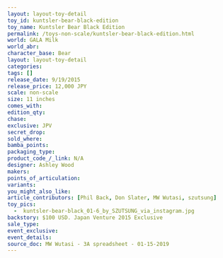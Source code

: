 ```yaml
---
layout: layout-toy-detail 
toy_id: kuntsler-bear-black-edition
toy_name: Kuntsler Bear Black Edition
permalink: /toys-non-scale/kuntsler-bear-black-edition.html
world: GALA Milk
world_abr: 
character_base: Bear
layout: layout-toy-detail
categories: 
tags: []
release_date: 9/19/2015
release_price: 12,000 JPY
scale: non-scale
size: 11 inches
comes_with: 
edition_qty: 
chase: 
exclusive: JPV
secret_drop: 
sold_where: 
bamba_points: 
packaging_type: 
product_code_/_link: N/A
designer: Ashley Wood
makers: 
points_of_articulation: 
variants: 
you_might_also_like: 
article_contributors: [Phil Back, Don Slater, MW Wutasi, szutsung]
toy_pics: 
  -  kuntsler-bear-black_01-6_by_SZUTSUNG_via_instagram.jpg
backstory: $100 USD. Japan Venture 2015 Exclusive
sale_type: 
event_exclusive: 
event_details: 
source_doc: MW Wutasi - 3A spreadsheet - 01-15-2019
---
```


